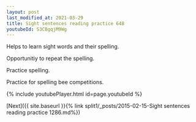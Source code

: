 ```yaml
---
layout: post
last_modified_at: 2021-03-29
title: Sight sentences reading practice 648
youtubeId: S3CBgqjM9Wg
---
```

 
 
Helps to learn sight words and their spelling.

Opportunitiy to repeat the spelling. 

Practice spelling. 
 
Practice for spelling bee competitions. 
 
{% include youtubePlayer.html id=page.youtubeId %}
 
 

[Next]({{ site.baseurl }}{% link  split1/_posts/2015-02-15-Sight sentences reading practice 1286.md%})
 
